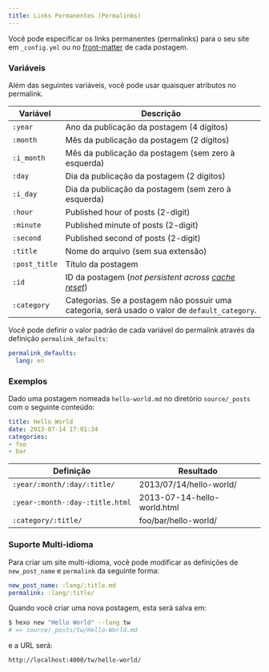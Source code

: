 ```yaml
---
title: Links Permanentes (Permalinks)
---
```


Você pode especificar os links permanentes (permalinks) para o seu site em `_config.yml` ou no [front-matter](front-matter.html) de cada postagem.

### Variáveis

Além das seguintes variáveis, você pode usar quaisquer atributos no permalink.

Variável | Descrição
--- | ---
`:year` | Ano da publicação da postagem (4 dígitos)
`:month` | Mês da publicação da postagem (2 dígitos)
`:i_month` | Mês da publicação da postagem (sem zero à esquerda)
`:day` | Dia da publicação da postagem (2 dígitos)
`:i_day` | Dia da publicação da postagem (sem zero à esquerda)
`:hour` | Published hour of posts (2-digit)
`:minute` | Published minute of posts (2-digit)
`:second` | Published second of posts (2-digit)
`:title` | Nome do arquivo (sem sua extensão)
`:post_title` | Título da postagem
`:id` | ID da postagem (_not persistent across [cache reset](/pt-br/docs/commands#clean)_)
`:category` | Categorias. Se a postagem não possuir uma categoria, será usado o valor de `default_category`.

Você pode definir o valor padrão de cada variável do permalink através da definição `permalink_defaults`:

``` yaml
permalink_defaults:
  lang: en
```

### Exemplos

Dado uma postagem nomeada `hello-world.md` no diretório `source/_posts` com o seguinte conteúdo:

``` yaml
title: Hello World
date: 2013-07-14 17:01:34
categories:
- foo
- bar
```

Definição | Resultado
--- | ---
`:year/:month/:day/:title/` | 2013/07/14/hello-world/
`:year-:month-:day-:title.html` | 2013-07-14-hello-world.html
`:category/:title/` | foo/bar/hello-world/

### Suporte Multi-idioma

Para criar um site multi-idioma, você pode modificar as definições de `new_post_name` e `permalink` da seguinte forma:

``` yaml
new_post_name: :lang/:title.md
permalink: :lang/:title/
```

Quando você criar uma nova postagem, esta será salva em:

``` bash
$ hexo new "Hello World" --lang tw
# => source/_posts/tw/Hello-World.md
```

e a URL será:

``` plain
http://localhost:4000/tw/hello-world/
```

